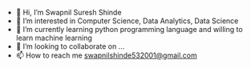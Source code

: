 - 👋 Hi, I’m Swapnil Suresh Shinde
- 👀 I’m interested in Computer Science, Data Analytics, Data Science
- 🌱 I’m currently learning python programming language and willing to learn machine learning
- 💞️ I’m looking to collaborate on ...
- 📫 How to reach me swapnilshinde532001@gmail.com

<!---
Swapnilss53/Swapnilss53 is a ✨ special ✨ repository because its `README.md` (this file) appears on your GitHub profile.
You can click the Preview link to take a look at your changes.
--->
